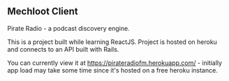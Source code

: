 ## Mechloot Client

Pirate Radio - a podcast discovery engine.

This is a project built while learning ReactJS. Project is hosted on heroku and connects to an API built with Rails.

You can currently view it at https://pirateradiofm.herokuapp.com/ - initially app load may take some time since it's hosted on a free heroku instance.
